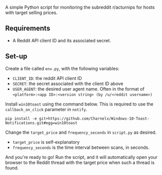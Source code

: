 A simple Python script for monitoring the subreddit r/acturnips for hosts with target selling prices.

## Requirements
- A Reddit API client ID and its associated secret.

## Set-up
Create a file called `env.py`, with the following variables:
- `CLIENT_ID`: the reddit API client ID
- `SECRET`: the secret associated with the client ID above
- `USER_AGENT`: the desired user agent name. Often in the format of `<platform>:<app ID>:<version string> (by /u/<reddit username>)`

Install `win10toast` using the command below. This is required to use the `callback_on_click` parameter in `notify`.
```
pip install -e git+https://github.com/Charnelx/Windows-10-Toast-Notifications.git#egg=win10toast
```

Change the `target_price` and `frequency_seconds` in `script.py` as desired. 
- `target_price` is self-explanatory
- `frequency_seconds` is the time interval between scans, in seconds.

And you're ready to go! Run the script, and it will automatically open your browser to the Reddit thread with the target price when such a thread is found.
